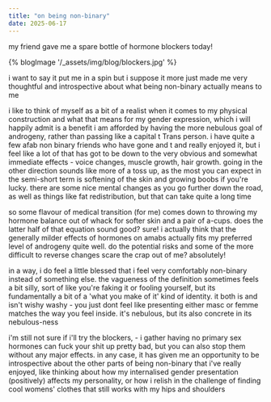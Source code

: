 ```yaml
---
title: "on being non-binary"
date: 2025-06-17
---
```


my friend gave me a spare bottle of hormone blockers today! 

{% blogImage '/_assets/img/blog/blockers.jpg' %}

i want to say it put me in a spin but i suppose it more just made me very thoughtful and introspective about what being non-binary actually means to me

i like to think of myself as a bit of a realist when it comes to my physical construction and what that means for my gender expression, which i will happily admit is a benefit i am afforded by having the more nebulous goal of androgeny, rather than passing like a capital t Trans person. i have quite a few afab non binary friends who have gone and t and really enjoyed it, but i feel like a lot of that has got to be down to the very obvious and somewhat immediate effects - voice changes, muscle growth, hair growth. going in the other direction sounds like more of a toss up, as the most you can expect in the semi-short term is softening of the skin and growing boobs if you're lucky. there are some nice mental changes as you go further down the road, as well as things like fat redistribution, but that can take quite a long time

so some flavour of medical transition (for me) comes down to throwing my hormone balance out of whack for softer skin and a pair of a-cups. does the latter half of that equation sound good? sure! i actually think that the generally milder effects of hormones on amabs actually fits my preferred level of androgeny quite well. do the potential risks and some of the more difficult to reverse changes scare the crap out of me? absolutely!

in a way, i do feel a little blessed that i feel very comfortably non-binary instead of something else. the vagueness of the definition sometimes feels a bit silly, sort of like you're faking it or fooling yourself, but its fundamentally a bit of a 'what you make of it' kind of identity. it both is and isn't wishy washy - you just dont feel like presenting either masc or femme matches the way you feel inside. it's nebulous, but its also concrete in its nebulous-ness

i'm still not sure if i'll try the blockers, - i gather having no primary sex hormones can fuck your shit up pretty bad, but you can also stop them without any major effects. in any case, it has given me an opportunity to be introspective about the other parts of being non-binary that i've really enjoyed, like thinking about how my internalised gender presentation (positively) affects my personality, or how i relish in the challenge of finding cool womens' clothes that still works with my hips and shoulders